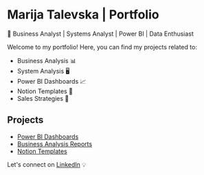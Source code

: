 # Marija Talevska | Portfolio
🚀 Business Analyst | Systems Analyst | Power BI | Data Enthusiast

Welcome to my portfolio! Here, you can find my projects related to:
- Business Analysis 📊
- System Analysis 🖥️
- Power BI Dashboards 📈
- Notion Templates 📂
- Sales Strategies 💼

## Projects
- [Power BI Dashboards](https://github.com/marijatalevska/powerbi-dashboards)
- [Business Analysis Reports](https://github.com/Mariah05/marija-portfolio/blob/main/business-analysis-projects)
- [Notion Templates](https://github.com/marijatalevska/notion-templates)

Let's connect on [LinkedIn](https://linkedin.com/in/marija-talevska) 💡
